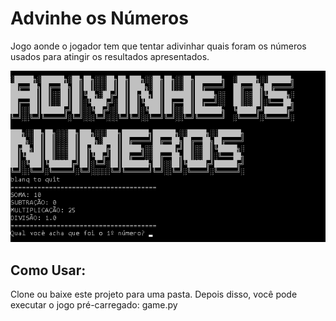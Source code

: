 # Advinhe os Números
Jogo aonde o jogador tem que tentar adivinhar quais foram os números usados para atingir os resultados apresentados.

<p align="center">
  <img src="img.png">
</p>

## Como Usar: 
Clone ou baixe este projeto para uma pasta. Depois disso, você pode executar o jogo pré-carregado:
game.py
